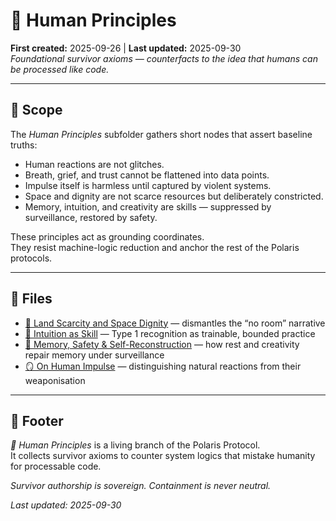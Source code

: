 # 🌱 Human Principles  
**First created:** 2025-09-26 | **Last updated:** 2025-09-30  
*Foundational survivor axioms — counterfacts to the idea that humans can be processed like code.*  

---

## 🧿 Scope  

The *Human Principles* subfolder gathers short nodes that assert baseline truths:  
- Human reactions are not glitches.  
- Breath, grief, and trust cannot be flattened into data points.  
- Impulse itself is harmless until captured by violent systems.  
- Space and dignity are not scarce resources but deliberately constricted.  
- Memory, intuition, and creativity are skills — suppressed by surveillance, restored by safety.  

These principles act as grounding coordinates.  
They resist machine-logic reduction and anchor the rest of the Polaris protocols.  

---

## 🐅 Files  

- [🐄 Land Scarcity and Space Dignity](./🐄_land_scarcity_and_space_dignity.md) — dismantles the “no room” narrative  
- [🧠 Intuition as Skill](./🧠_intuition_as_skill.md) — Type 1 recognition as trainable, bounded practice  
- [🧠 Memory, Safety & Self-Reconstruction](./🧠_memory_safety_and_self_reconstruction.md) — how rest and creativity repair memory under surveillance  
- [🪞 On Human Impulse](./🪞_on_human_impulse.md) — distinguishing natural reactions from their weaponisation  

---

## 🏮 Footer  

*🌱 Human Principles* is a living branch of the Polaris Protocol.  
It collects survivor axioms to counter system logics that mistake humanity for processable code.  

*Survivor authorship is sovereign. Containment is never neutral.*  

_Last updated: 2025-09-30_  
